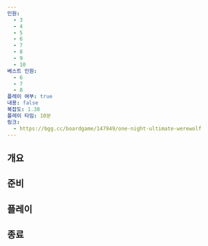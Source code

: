 ```yaml
---
인원:
  - 3
  - 4
  - 5
  - 6
  - 7
  - 8
  - 9
  - 10
베스트 인원:
  - 6
  - 7
  - 8
플레이 여부: true
내용: false
복잡도: 1.38
플레이 타임: 10분
링크:
  - https://bgg.cc/boardgame/147949/one-night-ultimate-werewolf
---
```

## 개요
## 준비
## 플레이
## 종료